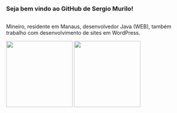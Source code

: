 ##
### Seja bem vindo ao GitHub de Sergio Murilo!
##

Mineiro, residente em Manaus, desenvolvedor Java (WEB), também trabalho com desenvolvimento de sites em WordPress.

<div>
  <img height="180em" src="https://github-readme-stats.vercel.app/api?username=smjesus&show_icons=true&theme=dark&include_all_commits=true&count_private=true"/>
  <img height="180em" src="https://github-readme-stats.vercel.app/api/top-langs/?username=smjesus&layout=compact&langs_count=16&theme=dark"/>
</div>
